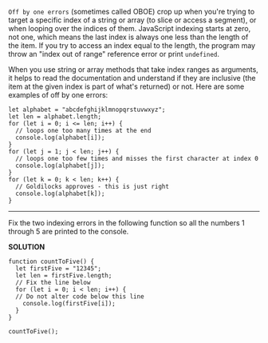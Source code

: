 `Off by one errors` (sometimes called OBOE) crop up when you're trying to target a specific index of a string or array (to slice or access a segment), or when looping over the indices of them. JavaScript indexing starts at zero, not one, which means the last index is always one less than the length of the item. If you try to access an index equal to the length, the program may throw an "index out of range" reference error or print `undefined`.

When you use string or array methods that take index ranges as arguments, it helps to read the documentation and understand if they are inclusive (the item at the given index is part of what's returned) or not. Here are some examples of off by one errors:

```
let alphabet = "abcdefghijklmnopqrstuvwxyz";
let len = alphabet.length;
for (let i = 0; i <= len; i++) {
  // loops one too many times at the end
  console.log(alphabet[i]);
}
for (let j = 1; j < len; j++) {
  // loops one too few times and misses the first character at index 0
  console.log(alphabet[j]);
}
for (let k = 0; k < len; k++) {
  // Goldilocks approves - this is just right
  console.log(alphabet[k]);
}
```

---

Fix the two indexing errors in the following function so all the numbers 1 through 5 are printed to the console.

**SOLUTION**

```
function countToFive() {
  let firstFive = "12345";
  let len = firstFive.length;
  // Fix the line below
  for (let i = 0; i < len; i++) {
  // Do not alter code below this line
    console.log(firstFive[i]);
  }
}

countToFive();
```
